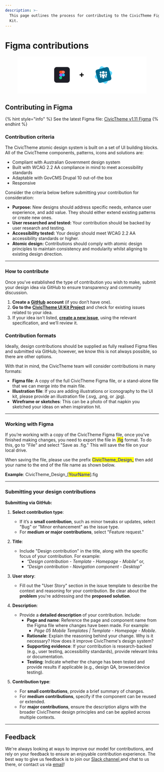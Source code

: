 ```yaml
---
description: >-
  This page outlines the process for contributing to the CivicTheme Figma UI
  Kit.
---
```


# Figma contributions



<figure><img src="../.gitbook/assets/Figma and CivicTheme.png" alt=""><figcaption></figcaption></figure>

## Contributing in Figma

{% hint style="info" %}
See the latest Figma file: [CivicTheme v1.11 Figma](https://www.figma.com/design/7vl6Aobg7G8gBCcRriNegr/CivicTheme--Design-System-v1.10?node-id=0-1\&p=f\&t=XbVYFyI28w7GU7Vw-0)
{% endhint %}

### Contribution criteria

The CivicTheme atomic design system is built on a set of UI building blocks. All of the CivicTheme components, patterns, icons and solutions are:

* Compliant with Australian Government design system&#x20;
* Built with WCAG 2.2 AA compliance in mind to meet accessibility standards
* &#x20;Adaptable with GovCMS Drupal 10 out-of-the box&#x20;
* Responsive&#x20;

Consider the criteria below before submitting your contribution for consideration: &#x20;

* **Purpose:** New designs should address specific needs, enhance user experience, and add value. They should either extend existing patterns or create new ones.&#x20;
* **User researched and tested:** Your contribution should be backed by user research and testing.
* **Accessibility tested:** Your design should meet WCAG 2.2 AA  accessibility standards or higher.
* **Atomic design:** Contributions should comply with atomic design principles to maintain consistency and modularity whilst aligning to existing design direction.



***

### How to contribute

Once you've established the type of contribution you wish to make, submit your design idea via GitHub to ensure transparency and community discussion.

1. **Create a** [**GitHub**](https://www.github.com) **account** (if you don’t have one).
2. **Go to the** [**CivicTheme UI Kit Project**](https://github.com/orgs/civictheme/projects/1/views/1) and check for existing issues related to your idea.
3. If your idea isn't listed, [**create a new issue**](https://github.com/civictheme/uikit/issues), using the relevant specification, and we’ll review it.

### Contribution formats

Ideally, design contributions should be supplied as fully realised Figma files and submitted via GitHub; however, we know this is not always possible, so there are other options.

With that in mind, the CivicTheme team will consider contributions in many formats:

* **Figma file**: A copy of the full CivicTheme Figma file, or a stand-alone file that we can merge into the main file.
* **Illustration file**: If you are adding illustrations or iconography to the UI kit, please provide an illustration file (.svg, .png, or .jpg).
* **Wireframe or sketches**: This can be a photo of that napkin you sketched your ideas on when inspiration hit.



***

### Working with Figma

If you’re working with a copy of the CivicTheme Figma file, once you’ve finished making changes, you need to export the file in <mark style="color:blue;">.fig</mark> format. To do this, go to "File" and select "Save as .fig." This will save the file on your local drive.

When saving the file, please use the prefix <mark style="color:blue;">CivicTheme\_Design\_</mark> then add your name to the end of the file name as shown below.

**Example**: CivicTheme\_Design\_\[<mark style="color:blue;">YourName</mark>].fig



***

### Submitting your design contributions

**Submitting via GitHub:**

1. **Select contribution type**:
   * If it’s a **small contribution**, such as minor tweaks or updates, select "Bug" or "Minor enhancement" as the issue type.
   * For **medium or major contributions**, select "Feature request."
2. **Title**:
   * Include "Design contribution" in the title, along with the specific focus of your contribution. For example:
     * _“Design contribution - Template - Homepage - Mobile”_ or,
     * _“Design contribution - Navigation component - Desktop”_
3. **User story**:
   * Fill out the "User Story" section in the issue template to describe the context and reasoning for your contribution. Be clear about the **problem** you're addressing and the **proposed solution**.
4. **Description**:
   * Provide a **detailed description** of your contribution. Include:
     * **Page and name**: Reference the page and component name from the Figma file where changes have been made. For example:&#x20;
       * _Page 05 Mobile Templates | Template - Homepage - Mobile_.
     * **Rationale**: Explain the reasoning behind your change. Why is it necessary? How does it improve CivicTheme's design system?
     * **Supporting evidence**: If your contribution is research-backed (e.g., user testing, accessibility standards), provide relevant links or documentation.
     * **Testing**: Indicate whether the change has been tested and provide results if applicable (e.g., design QA, browser/device testing).
5.  **Contribution type**:

    * For **small contributions**, provide a brief summary of changes.
    * For **medium contributions**, specify if the component can be reused or extended.
    * For **major contributions**, ensure the description aligns with the broader CivicTheme design principles and can be applied across multiple contexts.



***

## Feedback

We're always looking at ways to improve our model for contributions, and rely on your feedback to ensure an enjoyable contribution experience. The best way to give us feedback is to join our [Slack channel ](https://drupal.slack.com/archives/C039UV0CQBZ)and chat to us there, or contact us via [email](mailto:support@civictheme.io)!

